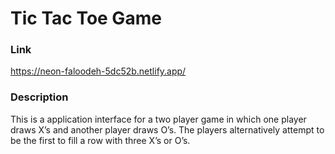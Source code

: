 # Tic Tac Toe Game

### Link

https://neon-faloodeh-5dc52b.netlify.app/

### Description 


This is a application interface for a two player game in which one player draws X’s and another player draws O’s. The players alternatively attempt to be the first to fill a row with three X’s or O’s.

